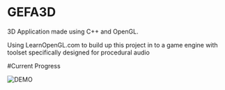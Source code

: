 #   GEFA3D

3D Application made using C++ and OpenGL.

Using LearnOpenGL.com to build up this project in to a game engine with toolset specifically designed for procedural audio

#Current Progress

![DEMO](https://media.giphy.com/media/c6NLOaYZVDn42Kq3Yw/giphy.gif)